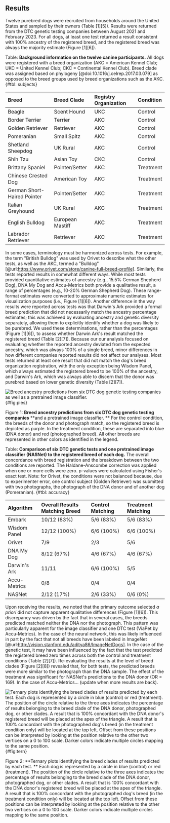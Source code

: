 ## Results

Twelve purebred dogs were recruited from households around the United States and sampled by their owners (Table [1][5]).
Results were returned from the DTC genetic testing companies between August 2021 and February 2023.
For all dogs, at least one test returned a result consistent with 100% ancestry of the registered breed, and the registered breed was always the majority estimate (Figure [1][6]).

Table: **Background information on the twelve canine participants.**
All dogs were registered with a breed organization (AKC = American Kennel Club; UKC = United Kennel Club; CKC = Continental Kennel Club). 
Breed clade was assigned based on phylogeny [@doi:10.1016/j.celrep.2017.03.079] as opposed to the breed groups used by breed organizations such as the AKC.
{#tbl: subjects}

| Breed                       | Breed Clade      | Registry Organization   | Condition   |
|:----------------------------|:-----------------|:------------------------|:------------|
| Beagle                      | Scent Hound      | UKC                     | Control     |
| Border Terrier              | Terrier          | AKC                     | Control     |
| Golden Retriever            | Retriever        | AKC                     | Control     |
| Pomeranian                  | Small Spitz      | AKC                     | Control     |
| Shetland Sheepdog           | UK Rural         | AKC                     | Control     |
| Shih Tzu                    | Asian Toy        | CKC                     | Control     |
| Brittany Spaniel            | Pointer/Setter   | AKC                     | Treatment   |
| Chinese Crested Dog         | American Toy     | AKC                     | Treatment   |
| German Short-Haired Pointer | Pointer/Setter   | AKC                     | Treatment   |
| Italian Greyhound           | UK Rural         | AKC                     | Treatment   |
| English Bulldog             | European Mastiff | AKC                     | Treatment   |
| Labrador Retriever          | Retriever        | AKC                     | Treatment   |

In some cases, terminology must be harmonized across tests.
For example, the term "British Bulldog" was used by Orivet to describe what the other tests, as well as the AKC, termed a "Bulldog" [@url:https://www.orivet.com/store/canine-full-breed-profile].
Similarly, the tests reported results in somewhat different ways.
While most tests provided quantitative estimates of ancestry (e.g., 15.5% German Shepherd Dog), DNA My Dog and Accu-Metrics both provide a qualitative result, a range of percentages (e.g., 10-20% German Shepherd Dog).
These range-format estimates were converted to approximate numeric estimates for visualization purposes (i.e., Figure [1][6]).
Another difference in the way results were reported across tests was that Darwin's Ark provided a formal breed prediction that did not necessarily match the ancestry percentage estimates; this was achieved by evaluating ancestry and genetic diversity separately, allowing them to explicitly identify whether a dog was likely to be purebred.
We used these determinations, rather than the percentages (Figure [1][6]), to assess whether Darwin Ark's result matched the registered breed (Table [2][7]).
Because our our analysis focused on evaluating whether the reported ancestry deviated from the expected ancestry, which was always 100% of a single breed, minor differences in how different companies reported results did not affect our analyses.
Most tests returned at least one result that did not match the dog's breed organization registration, with the only exception being Wisdom Panel, which always estimated the registered breed to be 100% of the ancestry, and Darwin's Ark, which was always able to discern that the donor was purebred based on lower genetic diversity (Table [2][7]).

![Breed ancestry predictions from six DTC dog genetic testing companies as well as a pretrained image classifier.
](image.png){#fig:pies}

Figure 1: **Breed ancestry predictions from six DTC dog genetic testing companies** **and a pretrained image classifier.
** For the control condition, the breeds of the donor and photograph match, so the registered breed is depicted as purple.
In the treatment condition, these are separated into blue (DNA donor) and red (photographed breed).
All other breeds are represented in other colors as identified in the legend.

Table: **Comparison of six DTC genetic tests and one pretrained image classifier (NASNet) to the registered breed of each dog.**
The overall concordance with breed registration and the breakdown between the two conditions are reported. 
The Haldane-Anscombe correction was applied when one or more cells were zero. 
p-values were calculated using Fisher's exact test. 
Note: for Orivet, the conditions were not balanced because, due to experimenter error, one control subject (Golden Retriever) was submitted with two photographs, the photograph of the DNA donor and of another dog (Pomeranian).
{#tbl: accuracy}

| Algorithm    | Overall Results Matching Breed   | Control Matching   | Treatment Matching   |
|:-------------|:---------------------------------|:-------------------|:---------------------|
| Embark       | 10/12 (83%)                      | 5/6 (83%)          | 5/6 (83%)            |
| Wisdom Panel | 12/12 (100%)                     | 6/6 (100%)         | 6/6 (100%)           |
| Orivet       | 7/9                              | 2/3                | 5/6                  |
| DNA My Dog   | 8/12 (67%)                       | 4/6 (67%)          | 4/6 (67%)            |
| Darwin's Ark | 11/11                            | 6/6 (100%)         | 5/5                  |
| Accu-Metrics | 0/8                              | 0/4                | 0/4                  |
| NASNet       | 2/12 (17%)                       | 2/6 (33%)          | 0/6 (0%)             |

Upon receiving the results, we noted that the primary outcome selected *a priori* did not capture apparent qualitative differences (Figure [1][6]).
This discrepancy was driven by the fact that in several cases, the breeds predicted matched neither the DNA nor the photograph.
This pattern was particularly apparent for the image classifier and one DTC test (ViaPet by Accu-Metrics).
In the case of the neural network, this was likely influenced in part by the fact that not all breeds have been labeled in ImageNet [@url:http://vision.stanford.edu/aditya86/ImageNetDogs].
In the case of the genetic test, it may have been influenced by the fact that the test predicted the registered breed zero times across both the control and treatment conditions (Table [2][7]).
Re-evaluating the results at the level of breed clades (Figure [2][8]) revealed that, for both tests, the predicted breeds were more similar to the photograph than the DNA sample.
The effect of the treatment was significant for NASNet's predictions to the DNA donor (OR = 169).
In the case of Accu-Metrics... (update when more results are back).

![Ternary plots identifying the breed clades of results predicted by each test. 
Each dog is represented by a circle in blue (control) or red (treatment). 
The position of the circle relative to the three axes indicates the percentage of results belonging to the breed clade of the DNA donor, photographed dog, or other clades. 
A result that is 100% concordant with the DNA donor's registered breed will be placed at the apex of the triangle. 
A result that is 100% concordant with the photographed dog's breed (in the treatment condition only) will be located at the top left. 
Offset from these positions can be interpreted by looking at the position relative to the other two vertices on a 0 to 100 scale. 
Darker colors indicate multiple circles mapping to the same position.
](image.png){#fig:tern}

Figure 2: **Ternary plots identifying the breed clades of results predicted by each test.
** Each dog is represented by a circle in blue (control) or red (treatment).
The position of the circle relative to the three axes indicates the percentage of results belonging to the breed clade of the DNA donor, photographed dog, or other clades.
A result that is 100% concordant with the DNA donor's registered breed will be placed at the apex of the triangle.
A result that is 100% concordant with the photographed dog's breed (in the treatment condition only) will be located at the top left.
Offset from these positions can be interpreted by looking at the position relative to the other two vertices on a 0 to 100 scale.
Darker colors indicate multiple circles mapping to the same position.

